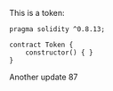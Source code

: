 This is a token: 

```
pragma solidity ^0.8.13;

contract Token {
    constructor() { }
}

```

Another update 87